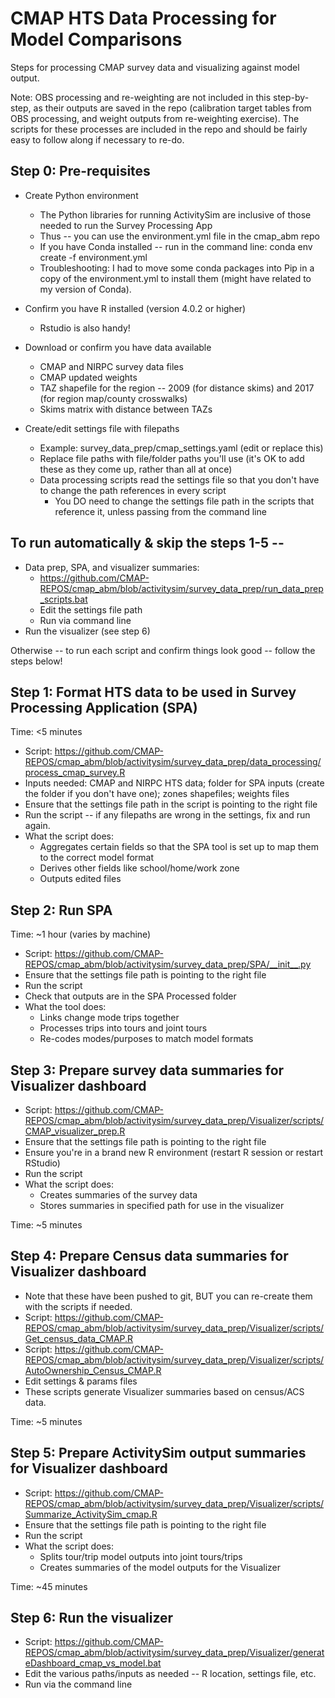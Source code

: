 # CMAP HTS Data Processing for Model Comparisons

Steps for processing CMAP survey data and visualizing against model output.

Note: 
OBS processing and re-weighting are not included in this step-by-step, as their outputs are saved in the repo (calibration target tables from OBS processing, and weight outputs from re-weighting exercise).
The scripts for these processes are included in the repo and should be fairly easy to follow along if necessary to re-do.

## Step 0: Pre-requisites

* Create Python environment
  * The Python libraries for running ActivitySim are inclusive of those needed to run the Survey Processing App
  * Thus -- you can use the environment.yml file in the cmap_abm repo
  * If you have Conda installed -- run in the command line: conda env create -f environment.yml 
  * Troubleshooting: I had to move some conda packages into Pip in a copy of the environment.yml to install them (might have related to my version of Conda).   

* Confirm you have R installed (version 4.0.2 or higher)
  * Rstudio is also handy!

* Download or confirm you have data available
  * CMAP and NIRPC survey data files
  * CMAP updated weights
  * TAZ shapefile for the region -- 2009 (for distance skims) and 2017 (for region map/county crosswalks)
  * Skims matrix with distance between TAZs

* Create/edit settings file with filepaths
  * Example: survey_data_prep/cmap_settings.yaml (edit or replace this)
  * Replace file paths with file/folder paths you'll use (it's OK to add these as they come up, rather than all at once)
  * Data processing scripts read the settings file so that you don't have to change the path references in every script
	* You DO need to change the settings file path in the scripts that reference it, unless passing from the command line

## To run automatically & skip the steps 1-5 -- 

* Data prep, SPA, and visualizer summaries:
	* https://github.com/CMAP-REPOS/cmap_abm/blob/activitysim/survey_data_prep/run_data_prep_scripts.bat
	* Edit the settings file path
	* Run via command line
* Run the visualizer (see step 6)

Otherwise -- to run each script and confirm things look good -- follow the steps below!

## Step 1: Format HTS data to be used in Survey Processing Application (SPA)

Time: <5 minutes

* Script: https://github.com/CMAP-REPOS/cmap_abm/blob/activitysim/survey_data_prep/data_processing/process_cmap_survey.R
* Inputs needed: CMAP and NIRPC HTS data; folder for SPA inputs (create the folder if you don't have one); zones shapefiles; weights files
* Ensure that the settings file path in the script is pointing to the right file
* Run the script -- if any filepaths are wrong in the settings, fix and run again. 
* What the script does:
  * Aggregates certain fields so that the SPA tool is set up to map them to the correct model format
  * Derives other fields like school/home/work zone
  * Outputs edited files
 

## Step 2: Run SPA

Time: ~1 hour (varies by machine)

* Script: https://github.com/CMAP-REPOS/cmap_abm/blob/activitysim/survey_data_prep/SPA/__init__.py
* Ensure that the settings file path is pointing to the right file
* Run the script
* Check that outputs are in the SPA Processed folder
* What the tool does:
  * Links change mode trips together
  * Processes trips into tours and joint tours
  * Re-codes modes/purposes to match model formats

## Step 3: Prepare survey data summaries for Visualizer dashboard

* Script: https://github.com/CMAP-REPOS/cmap_abm/blob/activitysim/survey_data_prep/Visualizer/scripts/CMAP_visualizer_prep.R
* Ensure that the settings file path is pointing to the right file
* Ensure you're in a brand new R environment (restart R session or restart RStudio)
* Run the script
* What the script does:
  * Creates summaries of the survey data
  * Stores summaries in specified path for use in the visualizer
  
Time: ~5 minutes

## Step 4: Prepare Census data summaries for Visualizer dashboard

* Note that these have been pushed to git, BUT you can re-create them with the scripts if needed.
* Script: https://github.com/CMAP-REPOS/cmap_abm/blob/activitysim/survey_data_prep/Visualizer/scripts/Get_census_data_CMAP.R
* Script: https://github.com/CMAP-REPOS/cmap_abm/blob/activitysim/survey_data_prep/Visualizer/scripts/AutoOwnership_Census_CMAP.R
* Edit settings & params files
* These scripts generate Visualizer summaries based on census/ACS data.

Time: ~5 minutes

## Step 5: Prepare ActivitySim output summaries for Visualizer dashboard

* Script: https://github.com/CMAP-REPOS/cmap_abm/blob/activitysim/survey_data_prep/Visualizer/scripts/Summarize_ActivitySim_cmap.R
* Ensure that the settings file path is pointing to the right file
* Run the script
* What the script does:
  * Splits tour/trip model outputs into joint tours/trips
  * Creates summaries of the model outputs for the Visualizer

Time: ~45 minutes

## Step 6: Run the visualizer

* Script: https://github.com/CMAP-REPOS/cmap_abm/blob/activitysim/survey_data_prep/Visualizer/generateDashboard_cmap_vs_model.bat
* Edit the various paths/inputs as needed -- R location, settings file, etc.
* Run via the command line
